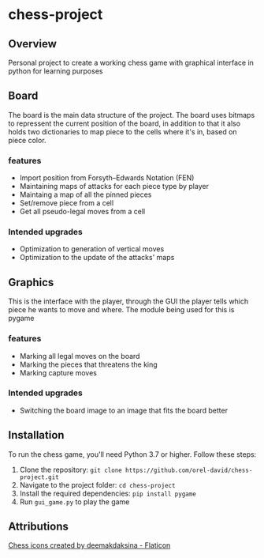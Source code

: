 # chess-project
## Overview
Personal project to create a working chess game with graphical interface in python for learning purposes
## Board
The board is the main data structure of the project. 
The board uses bitmaps to repressent the current position of the board, in addition to that it also holds two dictionaries to map piece to the cells where it's in,
based on piece color.
### features
* Import position from Forsyth–Edwards Notation (FEN)
* Maintaining maps of attacks for each piece type by player
* Maintaing a map of all the pinned pieces
* Set/remove piece from a cell
* Get all pseudo-legal moves from a cell
### Intended upgrades
* Optimization to generation of vertical moves
* Optimization to the update of the attacks' maps
## Graphics
This is the interface with the player, through the GUI the player tells which piece he wants to move and where. The module being used for this is pygame
### features
* Marking all legal moves on the board
* Marking the pieces that threatens the king
* Marking capture moves
### Intended upgrades
* Switching the board image to an image that fits the board better
## Installation
To run the chess game, you'll need Python 3.7 or higher. Follow these steps:

1. Clone the repository: `git clone https://github.com/orel-david/chess-project.git`
2. Navigate to the project folder: `cd chess-project`
3. Install the required dependencies: `pip install pygame`
4. Run `gui_game.py` to play the game

## Attributions
<a href="https://www.flaticon.com/free-icons/chess" title="chess icons">Chess icons created by deemakdaksina - Flaticon</a>